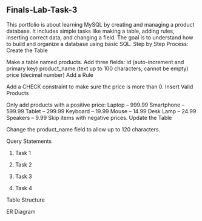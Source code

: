 ## Finals-Lab-Task-3
This portfolio is about learning MySQL by creating and managing a product database. It includes simple tasks like making a table, adding rules, inserting correct data, and changing a field. The goal is to understand how to build and organize a database using basic SQL.
Step by Step Process:
Create the Table

Make a table named products.
Add three fields:
id (auto-increment and primary key)
product_name (text up to 100 characters, cannot be empty)
price (decimal number)
Add a Rule

Add a CHECK constraint to make sure the price is more than 0.
Insert Valid Products

Only add products with a positive price:
Laptop – 999.99
Smartphone – 599.99
Tablet – 299.99
Keyboard – 19.99
Mouse – 14.99
Desk Lamp – 24.99
Speakers – 9.99
Skip items with negative prices.
Update the Table

Change the product_name field to allow up to 120 characters.

Query Statements
1. Task 1

2. Task 2

3. Task 3

4. Task 4

Table Structure

ER Diagram
